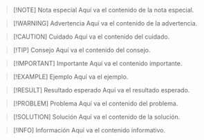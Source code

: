 > [!NOTE] Nota especial
> Aquí va el contenido de la nota especial.

> [!WARNING] Advertencia
> Aquí va el contenido de la advertencia.

> [!CAUTION] Cuidado
> Aquí va el contenido del cuidado.

> [!TIP] Consejo
> Aquí va el contenido del consejo.

> [!IMPORTANT] Importante
> Aquí va el contenido importante.

> [!EXAMPLE] Ejemplo
> Aquí va el ejemplo.

> [!RESULT] Resultado esperado
> Aquí va el resultado esperado.

> [!PROBLEM] Problema
> Aquí va el contenido del problema.

> [!SOLUTION] Solución
> Aquí va el contenido de la solución.

> [!INFO] Información
> Aquí va el contenido informativo.

